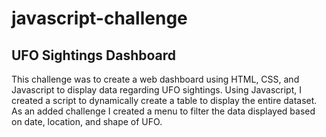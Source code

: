 # javascript-challenge

## UFO Sightings Dashboard

This challenge was to create a web dashboard using HTML, CSS, and Javascript to display
data regarding UFO sightings. Using Javascript, I created a script to dynamically create a table to display the entire dataset.
As an added challenge I created a menu to filter the data displayed based on date, location, and shape of UFO. 